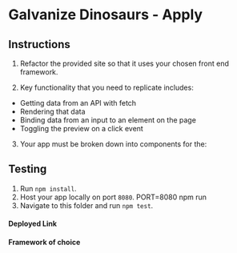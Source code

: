 # Galvanize Dinosaurs - Apply

## Instructions

1. Refactor the provided site so that it uses your chosen front end framework.

2. Key functionality that you need to replicate includes:
  - Getting data from an API with fetch
  - Rendering that data
  - Binding data from an input to an element on the page
  - Toggling the preview on a click event

3. Your app must be broken down into components for the:
  <!-- - header -->
  <!-- - job details -->
  <!-- - input form -->
  <!-- - preview -->
  <!-- - footer -->

## Testing

1. Run `npm install`.
2. Host your app locally on port `8080`. PORT=8080 npm run
3. Navigate to this folder and run `npm test`.

#### Deployed Link

#### Framework of choice
